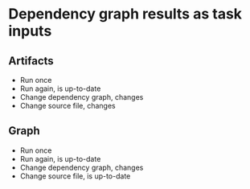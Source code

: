 # Dependency graph results as task inputs

## Artifacts

- Run once
- Run again, is up-to-date
- Change dependency graph, changes
- Change source file, changes

## Graph

- Run once
- Run again, is up-to-date
- Change dependency graph, changes
- Change source file, is up-to-date
